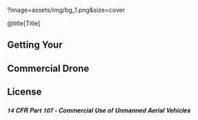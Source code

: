 ?image=assets/img/bg_1.png&size=cover

@title[Title]

## Getting Your
## Commercial Drone
## License

##### <span style="font-family:Helvetica Neue; font-weight:bold">14 CFR Part 107 - Commercial Use of Unmanned Aerial Vehicles</span>
